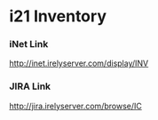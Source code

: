 # i21 Inventory #

### iNet Link ###
http://inet.irelyserver.com/display/INV

### JIRA Link ###
http://jira.irelyserver.com/browse/IC